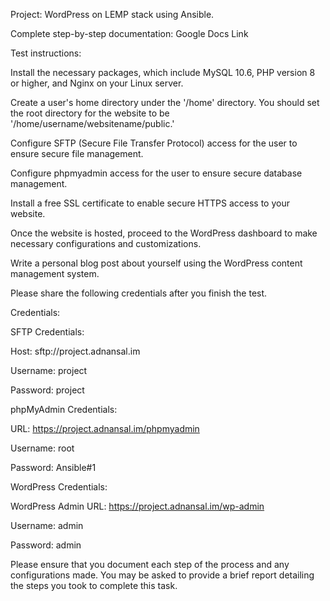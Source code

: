 Project: WordPress on LEMP stack using Ansible.

Complete step-by-step documentation: Google Docs Link

Test instructions:

Install the necessary packages, which include MySQL 10.6, PHP version 8 or higher, and Nginx on your Linux server.

Create a user's home directory under the '/home' directory. You should set the root directory for the website to be '/home/username/websitename/public.'

Configure SFTP (Secure File Transfer Protocol) access for the user to ensure secure file management.

Configure phpmyadmin access for the user to ensure secure database management.

Install a free SSL certificate to enable secure HTTPS access to your website.

Once the website is hosted, proceed to the WordPress dashboard to make necessary configurations and customizations.

Write a personal blog post about yourself using the WordPress content management system.

Please share the following credentials after you finish the test.


Credentials:

SFTP Credentials:

Host: sftp://project.adnansal.im

Username: project

Password: project

phpMyAdmin Credentials:


URL: https://project.adnansal.im/phpmyadmin

Username: root

Password: Ansible#1

WordPress Credentials:


WordPress Admin URL: https://project.adnansal.im/wp-admin

Username: admin

Password: admin

Please ensure that you document each step of the process and any configurations made. You may be asked to provide a brief report detailing the steps you took to complete this task.
